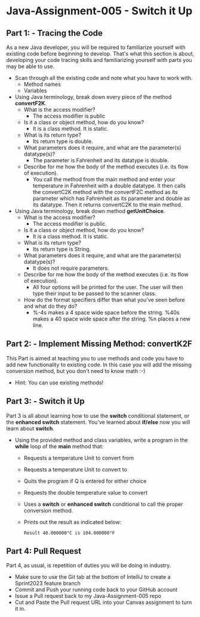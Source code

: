 # Java-Assignment-005 - Switch it Up

## Part 1: - Tracing the Code
As a new Java developer, you will be required to familiarize yourself with existing code before beginning to develop. That's what this section is about, developing your code tracing skills and familiarizing yourself with parts you may be able to use.
* Scan through all the existing code and note what you have to work with.
    * Method names
    * Variables
* Using Java terminology, break down every piece of the method **convertF2K**.
    * What is the access modifier?
      * The access modifier is public
    * Is it a class or object method, how do you know?
      * It is a class method.  It is static.
    * What is its return type?
      * Its return type is double.
    * What parameters does it require, and what are the parameter(s) datatype(s)?
      * The parameter is Fahrenheit and its datatype is double.
    * Describe for me how the body of the method executes (i.e. its flow of execution).
      * You call the method from the main method and enter your temperature in Fahrenheit with a double datatype.  It then calls the convertC2K method with the convertF2C method as its parameter which has Fahrenheit as its parameter and double as its datatype. Then it returns convertC2K to the main method.
* Using Java terminology, break down method **getUnitChoice**.
    * What is the access modifier?
      * The access modifier is public.
    * Is it a class or object method, how do you know?
      * It is a class method.  It is static.
    * What is its return type?
      * Its return type is String.
    * What parameters does it require, and what are the parameter(s) datatype(s)?
      * It does not require parameters.
    * Describe for me how the body of the method executes (i.e. its flow of execution).
      * All four options will be printed for the user.  The user will then type their input to be passed to the scanner class.
    * How do the format specifiers differ than what you've seen before and what do they do?
      * %-4s makes a 4 space wide space before the string.  %40s makes a 40 space wide space after the string.  %n places a new line.

## Part 2: - Implement Missing Method: convertK2F
This Part is aimed at teaching you to use methods and code you have to add new functionality to existing code. In this case you will add the missing conversion method, but you don't need to know math :-)
* Hint: You can use existing methods!

## Part 3: - Switch it Up
Part 3 is all about learning how to use the **switch** conditional statement, or the **enhanced switch** statement. You've learned about **if/else** now you will learn about **switch**.
* Using the provided method and class variables, write a program in the **while** loop of the **main** method that:
    * Requests a temperature Unit to convert from
    * Requests a temperature Unit to convert to
    * Quits the program if Q is entered for either choice
    * Requests the double temperature value to convert
    * Uses a **switch** or **enhanced switch** conditional to call the proper conversion method.
    * Prints out the result as indicated below:

          Result 40.000000°C is 104.000000°F

## Part 4: Pull Request
Part 4, as usual, is repetition of duties you will be doing in industry.
* Make sure to use the Git tab at the bottom of IntelliJ to create a Sprint2023 feature branch
* Commit and Push your running code back to your GitHub account
* Issue a Pull request back to my Java-Assignment-005 repo
* Cut and Paste the Pull request URL into your Canvas assignment to turn it in.
